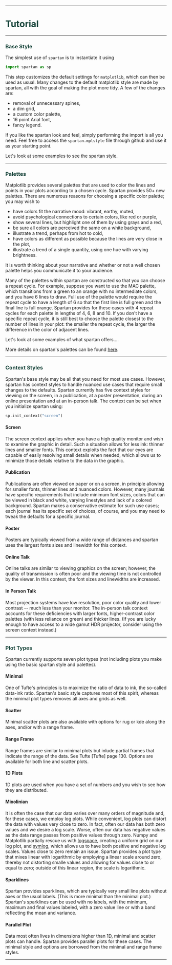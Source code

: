 ____
# <span style="color:#18453b">Tutorial</span>
____


### <span style="color:#18453b">Base Style</span>


The simplest use of `spartan` is to instantiate it using

```python
import spartan as sp
```

This step customizes the default settings for `matplotlib`, which can then be used as usual. Many changes to the default matplotlib style are made by spartan, all with the goal of making the plot more tidy. A few of the changes are:

* removal of unnecessary spines,
* a dim grid,
* a custom color palette,
* 16 point Arial font,
* fancy legend.

If you like the spartan look and feel, simply performing the import is all you need. Feel free to access the `spartan.mplstyle` file through github and use it as your starting point.

Let's look at some examples to see the spartan style.

____

### <span style="color:#18453b">Palettes</span>

Matplotlib provides several palettes that are used to color the lines and points in your plots according to a chosen cycle. Spartan provides 50+ new palettes. There are numerous reasons for choosing a specific color palette; you may wish to

* have colors fit the narrative mood: vibrant, earthy, muted,
* avoid psychological connections to certain colors, like red or purple,
* show several lines, but highlight one of them by using grays and a red,
* be sure all colors are perceived the same on a white background,
* illustrate a trend, perhaps from hot to cold,
* have colors as different as possible because the lines are very close in the plot,
* illustrate a trend of a single quantity, using one hue with varying brightness.

It is worth thinking about your narrative and whether or not a well chosen palette helps you communicate it to your audience.

Many of the palettes within spartan are constructed so that you can choose a repeat cycle. For example, suppose you want to use the MAC palette, which transitions from a green to an orange with no intermediate colors, and you have 6 lines to draw. Full use of the palette would require the repeat cycle to have a length of 6 so that the first line is full green and the final line is full orange. Spartan provides for these cases with 4 repeat cycles for each palette in lengths of 4, 6, 8 and 10. If you don't have a specific repeat cycle, it is still best to choose the palette closest to the number of lines in your plot: the smaller the repeat cycle, the larger the difference in the color of adjacent lines. 

Let's look at some examples of what spartan offers....

More details on spartan's palettes can be found [here](palettes.md). 


____

### <span style="color:#18453b">Context Styles</span>

Spartan's base style may be all that you need for most use cases. However, spartan has context styles to handle nuanced use cases that require small changes to the defaults. Spartan currently has five context styles for viewing on the screen, in a publication, at a poster presentation, during an online presentation and at an in-person talk. The context can be set when you initialize spartan using:
```python
sp.init_context("screen")
```


#### Screen

The screen context applies when you have a high quality monitor and wish to examine the graphic in detail. Such a situation allows for less ink: thinner lines and smaller fonts. This context exploits the fact that our eyes are capable of easily resolving small details when needed, which allows us to minimize those details relative to the data in the graphic.

#### Publication

Publications are often viewed on paper or on a screen, in principle allowing for smaller fonts, thinner lines and nuanced colors. However, many journals have specific requirements that include minimum font sizes, colors that can be viewed in black and white, varying linestyles and lack of a colored background. Spartan makes a conservative estimate for such use cases; each journal has its specific set of choices, of course, and you may need to tweak the defaults for a specific journal. 


#### Poster

Posters are typically viewed from a wide range of distances and spartan uses the largest fonts sizes and linewidth for this context. 


#### Online Talk

Online talks are similar to viewing graphics on the screen; however, the quality of transmission is often poor and the viewing time is not controlled by the viewer. In this context, the font sizes and linewidths are increased.

#### In Person Talk

Most projection systems have low resolution, poor color quality and lower contrast -- much less than your monitor. The in-person talk context accounts for these deficiencies with larger fonts, higher-contrast color palettes (with less reliance on green) and thicker lines. (If you are lucky enough to have access to a wide gamut HDR projector, consider using the screen context instead.)


____
### <span style="color:#18453b">Plot Types</span>

Spartan currently supports seven plot types (not including plots you make using the basic spartan style and palettes). 

#### Minimal

One of Tufte's principles is to maximize the ratio of data to ink, the so-called data-ink ratio. Spartan's basic style captures most of this spirit, whereas the minimal plot types removes all axes and grids as well.


#### Scatter

Minimal scatter plots are also available with options for rug or kde along the axes, and/or with a range frame.

#### Range Frame

Range frames are similar to minimal plots but inlude partial frames that indicate the range of the data. See Tufte [Tufte] page 130. Options are available for both line and scatter plots.


#### 1D Plots

1D plots are used when you have a set of numbers and you wish to see how they are distributed.


#### Mixolinian

It is often the case that our data varies over many orders of magnitude and, for these cases, we employ log plots. While convenient, log plots can distort the data with values very close to zero. In fact, often our data has both zero values and we desire a log scale. Worse, often our data has negative values as the data range passes from positive values through zero. Numpy and Matplotlib partially rescue us with [logspace](https://numpy.org/doc/stable/reference/generated/numpy.logspace.html), creating a uniform grid on our log plot, and [symlog](https://matplotlib.org/3.1.0/gallery/scales/symlog_demo.html), which allows us to have both positive and negative log scales. Values close to zero remain an issue. Spartan provides a plot type that mixes linear with logarithmic by employing a linear scale around zero, thereby not distorting smalle values and allowing for values close to or equal to zero; outside of this linear region, the scale is logarithmic. 


#### Sparklines

Spartan provides sparklines, which are typically very small line plots without axes or the usual labels. (This is more minimal than the minimal plot.) Spartan's sparklines can be used with no labels, with the minimum, maximum and final values labeled, with a zero value line or with a band reflecting the mean and variance.


#### Parallel Plot

Data most often lives in dimensions higher than 1D, minimal and scatter plots can handle. Spartan provides parallel plots for these cases. The minimal style and options are borrowed from the minimal and range frame styles.

___

